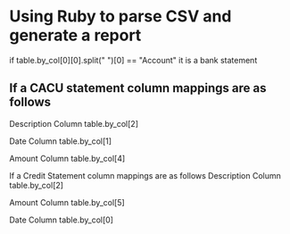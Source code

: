 # Using Ruby to parse CSV and generate a report

if table.by_col[0][0].split(" ")[0] == "Account" it is a bank statement

## If a CACU statement column mappings are as follows

Description Column
table.by_col[2]

Date Column
table.by_col[1]

Amount Column
table.by_col[4]

If a Credit Statement column mappings are as follows
Description Column
table.by_col[2]

Amount Column 
table.by_col[5]

Date Column
table.by_col[0]
